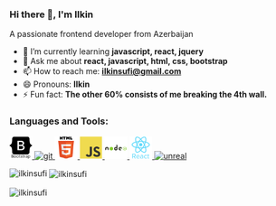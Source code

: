### Hi there 👋, I'm Ilkin
A passionate frontend developer from Azerbaijan


- 🌱 I’m currently learning **javascript, react, jquery**
- 💬 Ask me about **react, javascript, html, css, bootstrap**
- 📫 How to reach me: **ilkinsufi@gmail.com**
- 😄 Pronouns: **Ilkin**
- ⚡ Fun fact: **The other 60% consists of me breaking the 4th wall.**
<!-- - 🤔 I’m looking for help with ... -->
<!-- - 👯 I’m looking to collaborate on ... -->
<!-- - 🔭 I’m currently working on ... -->

















<h3 align="left">Languages and Tools:</h3>
<p align="left"> <a href="https://getbootstrap.com" target="_blank" rel="noreferrer"> <img src="https://raw.githubusercontent.com/devicons/devicon/master/icons/bootstrap/bootstrap-plain-wordmark.svg" alt="bootstrap" width="40" height="40"/> </a> <a href="https://git-scm.com/" target="_blank" rel="noreferrer"> <img src="https://www.vectorlogo.zone/logos/git-scm/git-scm-icon.svg" alt="git" width="40" height="40"/> </a> <a href="https://www.w3.org/html/" target="_blank" rel="noreferrer"> <img src="https://raw.githubusercontent.com/devicons/devicon/master/icons/html5/html5-original-wordmark.svg" alt="html5" width="40" height="40"/> </a> <a href="https://developer.mozilla.org/en-US/docs/Web/JavaScript" target="_blank" rel="noreferrer"> <img src="https://raw.githubusercontent.com/devicons/devicon/master/icons/javascript/javascript-original.svg" alt="javascript" width="40" height="40"/> </a> <a href="https://nodejs.org" target="_blank" rel="noreferrer"> <img src="https://raw.githubusercontent.com/devicons/devicon/master/icons/nodejs/nodejs-original-wordmark.svg" alt="nodejs" width="40" height="40"/> </a> <a href="https://reactjs.org/" target="_blank" rel="noreferrer"> <img src="https://raw.githubusercontent.com/devicons/devicon/master/icons/react/react-original-wordmark.svg" alt="react" width="40" height="40"/> </a> <a href="https://unrealengine.com/" target="_blank" rel="noreferrer"> <img src="https://raw.githubusercontent.com/kenangundogan/fontisto/036b7eca71aab1bef8e6a0518f7329f13ed62f6b/icons/svg/brand/unreal-engine.svg" alt="unreal" width="40" height="40"/> </a> </p>

<p><img align="left" src="https://github-readme-stats.vercel.app/api/top-langs?username=ilkinsufi&show_icons=true&locale=en&layout=compact" alt="ilkinsufi" /></p>

<p>&nbsp;<img align="center" src="https://github-readme-stats.vercel.app/api?username=ilkinsufi&show_icons=true&locale=en" alt="ilkinsufi" /></p>

<p><img align="center" src="https://github-readme-streak-stats.herokuapp.com/?user=ilkinsufi&" alt="ilkinsufi" /></p>
